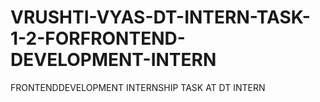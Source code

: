 # VRUSHTI-VYAS-DT-INTERN-TASK-1-2-FORFRONTEND-DEVELOPMENT-INTERN
FRONTENDDEVELOPMENT INTERNSHIP TASK AT DT INTERN

